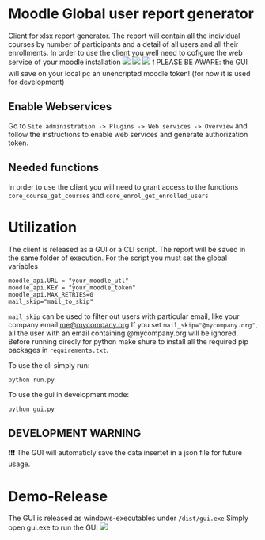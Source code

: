 # Moodle Global user report generator
Client for xlsx report generator.
The report will contain all the individual courses by number of participants and a detail of all users and all their enrollments.
In order to use the client you well need to cofigure the web service of your moodle installation
![](https://img.shields.io/github/stars/nichoals0g/moodle-report-generator.svg) ![](https://img.shields.io/github/forks/nichoals0g/moodle-report-generator.svg) ![](https://img.shields.io/github/tag/nichoals0g/moodle-report-generator.svg)
:exclamation: PLEASE BE AWARE: the GUI will save on your local pc an unencripted moodle token! (for now it is used for development)
## Enable Webservices
Go to `Site administration -> Plugins -> Web services -> Overview` and follow the instructions to enable web services and generate authorization token. 
## Needed functions
In order to use the client you will need to grant access to the functions `core_course_get_courses` and `core_enrol_get_enrolled_users`

# Utilization
The client is released as a GUI or a CLI script. 
The report will be saved in the same folder of execution.
For the script you must set the global variables
```
moodle_api.URL = "your_moodle_utl"
moodle_api.KEY = "your_moodle_token"
moodle_api.MAX_RETRIES=0
mail_skip="mail_to_skip"
```
`mail_skip` can be used to filter out users with particular email, like your company email me@mycompany.org
If you set `mail_skip="@mycompany.org"`, all the user with an email containing @mycompany.org will be ignored.
Before running direcly for python make shure to install all the required pip packages in `requirements.txt`.

To use the cli simply run: 
```
python run.py
```
To use the gui in development mode:
```
python gui.py
```
## DEVELOPMENT WARNING
:exclamation::exclamation::exclamation: The GUI will automaticly save the data insertet in a json file for future usage.
# Demo-Release
The GUI is released as windows-executables under `/dist/gui.exe`
Simply open gui.exe to run the GUI
![](https://i.ibb.co/Fb3rJrv/moodelgen.png)
